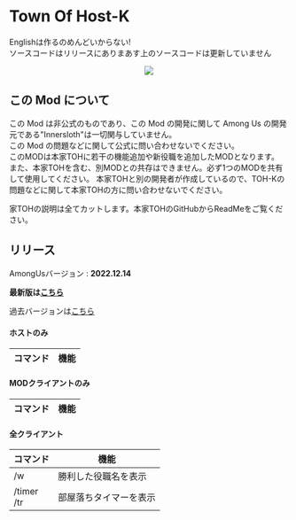 # Town Of Host-K

Englishは作るのめんどいからない!<br>
ソースコードはリリースにありまあす上のソースコードは更新していません

<p align="center"><a href="https://github.com/KYMario/TownOfHost-K/releases/"><img src="https://badgen.net/github/release/KYMario/TownOfHost-K"></a></p>

## この Mod について

この Mod は非公式のものであり、この Mod の開発に関して Among Us の開発元である"Innersloth"は一切関与していません。<br>
この Mod の問題などに関して公式に問い合わせないでください。<br>
このMODは本家TOHに若干の機能追加や新役職を追加したMODとなります。
また、本家TOHを含む、別MODとの共存はできません。必ず1つのMODを共有して使用してください。
本家TOHと別の開発者が作成しているので、TOH-Kの問題などに関して本家TOHの方に問い合わせないでください。

家TOHの説明は全てカットします。本家TOHのGitHubからReadMeをご覧ください。

## リリース

AmongUsバージョン : **2022.12.14**

**最新版は[こちら](https://github.com/KYMario/TownOfHost-K/releases/latest)**

過去バージョンは[こちら](https://github.com/KYMario/TownOfHost-K/releases)

#### ホストのみ
| コマンド                                 | 機能                                          |
| ---------------------------------------- | --------------------------------------------- |


#### MODクライアントのみ
| コマンド       | 機能                                |
| -------------- | ----------------------------------- |


#### 全クライアント
| コマンド                      | 機能                       |
| ----------------------------- | -------------------------- |
| /w<br>                        | 勝利した役職名を表示        |
| /timer<br>/tr                 | 部屋落ちタイマーを表示      |


